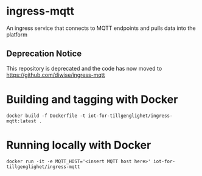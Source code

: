 # ingress-mqtt
An ingress service that connects to MQTT endpoints and pulls data into the platform

## Deprecation Notice

This repository is deprecated and the code has now moved to https://github.com/diwise/ingress-mqtt

# Building and tagging with Docker

`docker build -f Dockerfile -t iot-for-tillgenglighet/ingress-mqtt:latest .`

# Running locally with Docker

`docker run -it -e MQTT_HOST='<insert MQTT host here>' iot-for-tillgenglighet/ingress-mqtt`

